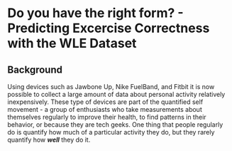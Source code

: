 <h1> Do you have the right form? - Predicting Excercise Correctness with the WLE Dataset </h1> 
<div id="background" class="section level2">
<h2>Background</h2>
<p>Using devices such as Jawbone Up, Nike FuelBand, and Fitbit it is now possible to collect a large amount of data about personal activity relatively inexpensively. These type of devices are part of the quantified self movement - a group of enthusiasts who take measurements about themselves regularly to improve their health, to find patterns in their behavior, or because they are tech geeks. One thing that people regularly do is quantify how much of a particular activity they do, but they rarely quantify how <b><i>well</i></b> they do it.</p>
